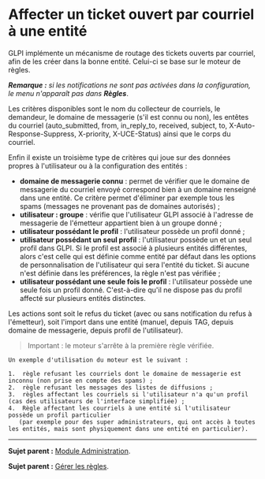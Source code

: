 Affecter un ticket ouvert par courriel à une entité
===================================================

GLPI implémente un mécanisme de routage des tickets ouverts par courriel, afin de les créer dans la bonne entité. Celui-ci se base sur le moteur de règles.

***Remarque :*** *si les notifications ne sont pas activées dans la configuration, le menu n'apparaît pas dans **Règles***.

Les critères disponibles sont le nom du collecteur de courriels, le demandeur, le domaine de messagerie (s'il est connu ou non), les entêtes du courriel (auto_submitted, from, in_reply_to, received, subject, to, X-Auto-Response-Suppress, X-priority, X-UCE-Status) ainsi que le corps du courriel.

Enfin il existe un troisième type de critères qui joue sur des données propres à l'utilisateur ou à la configuration des entités :

-   **domaine de messagerie connu** : permet de vérifier que le domaine de messagerie du courriel envoyé correspond bien à un domaine renseigné dans une entité. Ce critère permet d'éliminer par exemple tous les spams (messages ne provenant pas de domaines autorisés) ;
-   **utilisateur : groupe** : vérifie que l'utilisateur GLPI associé à l'adresse de messagerie de l'émetteur appartient bien à un groupe donné ;
-   **utilisateur possédant le profil** : l'utilisateur possède un profil donné ;
-   **utilisateur possédant un seul profil** : l'utilisateur possède un et un seul profil dans GLPI.
    Si le profil est associé à plusieurs entités différentes, alors c'est celle qui est définie comme entité par défaut dans les options de personnalisation de l'utilisateur qui sera l'entité du ticket.
    Si aucune n'est définie dans les préférences, la règle n'est pas vérifiée ;
-   **utilisateur possédant une seule fois le profil** : l'utilisateur possède une seule fois un profil donné. C'est-à-dire qu'il ne dispose pas du profil affecté sur plusieurs entités distinctes.

Les actions sont soit le refus du ticket (avec ou sans notification du refus à l'émetteur), soit l'import dans une entité (manuel, depuis TAG, depuis domaine de messagerie, depuis profil de l'utilisateur).

>Important : le moteur s'arrête à la première règle vérifiée.

    Un exemple d'utilisation du moteur est le suivant :

    1.  règle refusant les courriels dont le domaine de messagerie est inconnu (non prise en compte des spams) ;
    2.  règle refusant les messages des listes de diffusions ;
    3.  règles affectant les courriels si l'utilisateur n'a qu'un profil (cas des utilisateurs de l'interface simplifiée) ;
    4.  Règle affectant les courriels à une entité si l'utilisateur possède un profil particulier 
       (par exemple pour des super administrateurs, qui ont accès à toutes les entités, mais sont physiquement dans une entité en particulier).

--------
**Sujet parent :** [Module Administration](index.php?fr/07_Module_Administration/01_Module_Administration.md "Le module Administration permet d'administrer les utilisateurs, groupes, entités, profils, règles et dictionnaires et offre des outils de maintenance de l'application").

**Sujet parent :** [Gérer les règles](index.php?fr/07_Module_Administration/05_Règles/01_Gérer_les_règles.md "Gérer les règles").